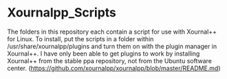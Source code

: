 # Xournalpp_Scripts
The folders in this repository each contain a script for use with Xournal++ for Linux. To install, put the scripts in a folder within /usr/share/xournalpp/plugins and turn them on with the plugin manager in Xournal++.
I have only been able to get plugins to work by installing Xournal++ from the stable ppa repository, not from the Ubuntu software center. (https://github.com/xournalpp/xournalpp/blob/master/README.md)
